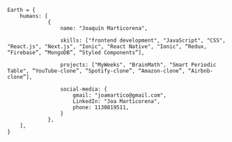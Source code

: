     Earth = {
        humans: [
                 {
                     name: "Joaquín Marticorena",
                                        
                     skills: ["frontend development", "JavaScript", "CSS", "React.js", "Next.js", "Ionic", "React Native", "Ionic", “Redux, “Firebase”, “MongoDB”, “Styled Components”],
                     
                     projects: ["MyWeeks", "BrainMath", "Smart Periodic Table", “YouTube-clone”, “Spotify-clone”, “Amazon-clone”, “Airbnb-clone”],
                    
                     social-media: {
                         gmail: "joamartico@gmail.com",
                         LinkedIn: "Joa Marticorena",
                         phone: 1130819511,
                     }
                 },
        ],
    }
